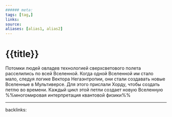 ```yaml
---
###### meta:
tags: [tag,]
links:
source:
aliases: [alias1, alias2]
---
```

# {{title}}

Потомки людей овладев технологией сверхсветового полета расселились по всей Вселенной.
Когда одной Вселенной им стало мало, следуя логике Вектора Негаэнтропии, они стали создавать новые Вселенные в Мультиверсе.
Для этого прислали Хорду, чтобы создать петлю во времени. Каждый цикл этой петли создает новую Вселенную %%многомировая интерпретация квантовой физики%%

---
backlinks: 